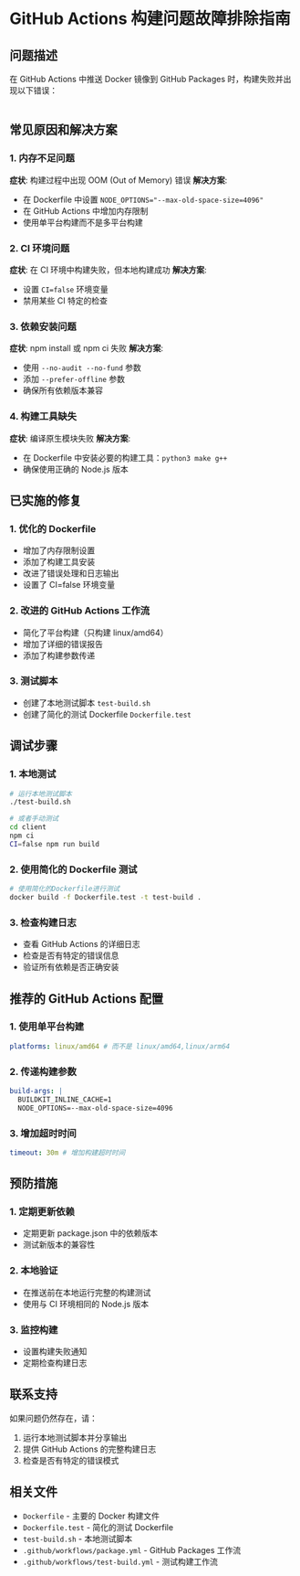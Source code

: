 # GitHub Actions 构建问题故障排除指南

## 问题描述

在 GitHub Actions 中推送 Docker 镜像到 GitHub Packages 时，构建失败并出现以下错误：

```buildx failed with: ERROR: failed to build: failed to solve: process "/bin/sh -c cd client && npm run build" did not complete successfully: exit code: 1

```

## 常见原因和解决方案

### 1. 内存不足问题

**症状**: 构建过程中出现 OOM (Out of Memory) 错误
**解决方案**:

- 在 Dockerfile 中设置 `NODE_OPTIONS="--max-old-space-size=4096"`
- 在 GitHub Actions 中增加内存限制
- 使用单平台构建而不是多平台构建

### 2. CI 环境问题

**症状**: 在 CI 环境中构建失败，但本地构建成功
**解决方案**:

- 设置 `CI=false` 环境变量
- 禁用某些 CI 特定的检查

### 3. 依赖安装问题

**症状**: npm install 或 npm ci 失败
**解决方案**:

- 使用 `--no-audit --no-fund` 参数
- 添加 `--prefer-offline` 参数
- 确保所有依赖版本兼容

### 4. 构建工具缺失

**症状**: 编译原生模块失败
**解决方案**:

- 在 Dockerfile 中安装必要的构建工具：`python3 make g++`
- 确保使用正确的 Node.js 版本

## 已实施的修复

### 1. 优化的 Dockerfile

- 增加了内存限制设置
- 添加了构建工具安装
- 改进了错误处理和日志输出
- 设置了 CI=false 环境变量

### 2. 改进的 GitHub Actions 工作流

- 简化了平台构建（只构建 linux/amd64）
- 增加了详细的错误报告
- 添加了构建参数传递

### 3. 测试脚本

- 创建了本地测试脚本 `test-build.sh`
- 创建了简化的测试 Dockerfile `Dockerfile.test`

## 调试步骤

### 1. 本地测试

```bash
# 运行本地测试脚本
./test-build.sh

# 或者手动测试
cd client
npm ci
CI=false npm run build
```

### 2. 使用简化的 Dockerfile 测试

```bash
# 使用简化的Dockerfile进行测试
docker build -f Dockerfile.test -t test-build .
```

### 3. 检查构建日志

- 查看 GitHub Actions 的详细日志
- 检查是否有特定的错误信息
- 验证所有依赖是否正确安装

## 推荐的 GitHub Actions 配置

### 1. 使用单平台构建

```yaml
platforms: linux/amd64 # 而不是 linux/amd64,linux/arm64
```

### 2. 传递构建参数

```yaml
build-args: |
  BUILDKIT_INLINE_CACHE=1
  NODE_OPTIONS=--max-old-space-size=4096
```

### 3. 增加超时时间

```yaml
timeout: 30m # 增加构建超时时间
```

## 预防措施

### 1. 定期更新依赖

- 定期更新 package.json 中的依赖版本
- 测试新版本的兼容性

### 2. 本地验证

- 在推送前在本地运行完整的构建测试
- 使用与 CI 环境相同的 Node.js 版本

### 3. 监控构建

- 设置构建失败通知
- 定期检查构建日志

## 联系支持

如果问题仍然存在，请：

1. 运行本地测试脚本并分享输出
2. 提供 GitHub Actions 的完整构建日志
3. 检查是否有特定的错误模式

## 相关文件

- `Dockerfile` - 主要的 Docker 构建文件
- `Dockerfile.test` - 简化的测试 Dockerfile
- `test-build.sh` - 本地测试脚本
- `.github/workflows/package.yml` - GitHub Packages 工作流
- `.github/workflows/test-build.yml` - 测试构建工作流
